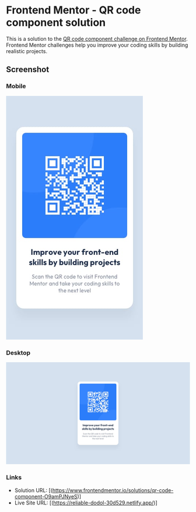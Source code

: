 # Frontend Mentor - QR code component solution

This is a solution to the [QR code component challenge on Frontend Mentor](https://www.frontendmentor.io/challenges/qr-code-component-iux_sIO_H). Frontend Mentor challenges help you improve your coding skills by building realistic projects. 







## Screenshot
### Mobile
![Mobile](/design/mobile-design.jpg)
### Desktop
![Desktop](/design/desktop-design.jpg)



### Links

- Solution URL: [(https://www.frontendmentor.io/solutions/qr-code-component-O9amPJNyeS)]
- Live Site URL: [(https://reliable-dodol-30d529.netlify.app/)]











